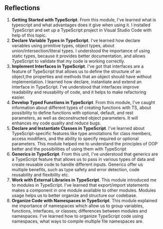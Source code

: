 ## Reflections

1. **Getting Started with TypeScript**. From this module, I've learned what is typescript and what advantages does it give when using it. I installed TypeScript and set up a TypeScript project in Visual Studio Code with help of this topic.
2. **Declare Variable Types in TypeScript**. I've learned how declare variables using primitive types, object types, about union/intersection/literal types. I understood the importance of using static types, because it provides better documentation, and allows TypeScript to validate that my code is working correctly.
3. **Implement Interfaces in TypeScript**. I've got that interfaces are a feature of TypeScript that allows us to define the structure of an object,the properties and methods that an object should have without implementation. I learned how declare, instantiate and extend an interface in TypeScript. I've understood that interfaces improve readability and reusability of code, and it helps to make refactoring easier.
4. **Develop Typed Functions in TypeScript**. From this module, I've caught information about different types of creating functions with TS, about possibility to define functions with optional, default, and rest parameters, as well as deconstructed object parameters. It will enhances my code quality and reduce bugs.
5. **Declare and Instantiate Classes in TypeScript**. I've learned about TypeScript-specific features like type annotations for class members, access modifiers, and the ability to specify required or optional parameters. This module helped me to understand the principles of OOP better and the possibilities of using them with TypeScript
6. **Generics in TypeScript**. From this unit, I've understood that generics are a TypeScript feature that allows us to pass in various types of data and create reusable code to handle different inputs. Generics offer us multiple benefits, such as type safety and error detection, code reusability and flexibility etc.
7. **Work with External Libraries in TypeScript**. This module introduced me to modules in TypeScript. I've learned that export/import statements makes a component in one module available to other modules. Modules usage helps us to better organize and structure our codebase.
8. **Organize Code with Namespaces in TypeScript**. This module explained me importance of namespaces which allow us to group variables, functions, interfaces, or classes; differences between modules and namespaces. I've learned how to organize TypeScript code using namespaces, what ways to compile multiple file namespaces are.
